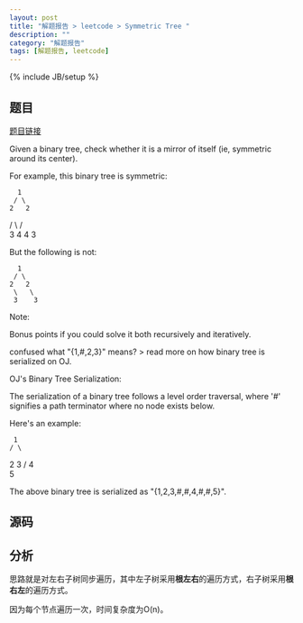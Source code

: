 ```yaml
---
layout: post
title: "解题报告 > leetcode > Symmetric Tree "
description: ""
category: "解题报告"
tags: [解题报告, leetcode]
---
```

{% include JB/setup %}

## 题目

[题目链接](https://oj.leetcode.com/problems/symmetric-tree/)

Given a binary tree, check whether it is a mirror of itself (ie, symmetric around its center).

For example, this binary tree is symmetric:

      1
     / \
    2   2
   / \ / \
  3  4 4  3

But the following is not:

      1
     / \
    2   2
     \   \
     3    3

Note:

Bonus points if you could solve it both recursively and iteratively.

confused what "{1,#,2,3}" means? > read more on how binary tree is serialized on OJ.


OJ's Binary Tree Serialization:

The serialization of a binary tree follows a level order traversal, where '#' signifies a path terminator where no node exists below.

Here's an example:

     1
    / \
   2   3
      /
     4
      \
       5

The above binary tree is serialized as "{1,2,3,#,#,4,#,#,5}".

## 源码

<script src="https://gist.github.com/squirrel20/776684ef9545ecdbee2d.js"></script>

## 分析

思路就是对左右子树同步遍历，其中左子树采用**根左右**的遍历方式，右子树采用**根右左**的遍历方式。

因为每个节点遍历一次，时间复杂度为O(n)。
